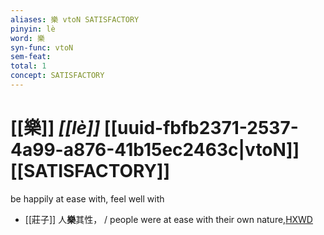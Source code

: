 ```yaml
---
aliases: 樂 vtoN SATISFACTORY
pinyin: lè
word: 樂
syn-func: vtoN
sem-feat: 
total: 1
concept: SATISFACTORY 
---
```

# [[樂]] *[[lè]]*  [[uuid-fbfb2371-2537-4a99-a876-41b15ec2463c|vtoN]] [[SATISFACTORY]]
be happily at ease with, feel well with
 - [[莊子]] 人**樂**其性，
                     / people were at ease with their own nature,[HXWD](https://hxwd.org/textview.html?location=KR5c0126_tls_011-1a.14)